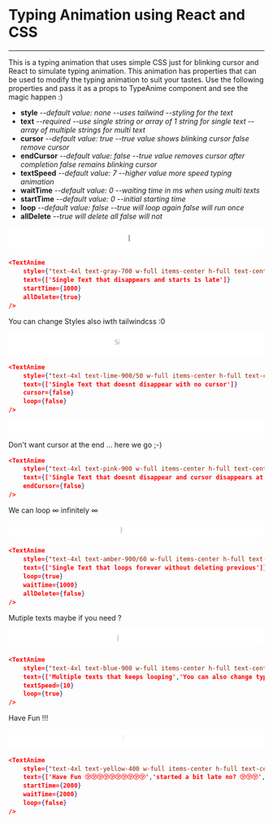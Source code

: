 # Typing Animation using React and CSS
<hr/>
This is a typing animation that uses simple CSS just for blinking cursor and React to simulate typing animation.
This animation has properties that can be used to modify the typing animation to suit your tastes.
Use the following properties and pass it as a props to TypeAnime component and see the magic happen :)
<ul>
                    <li><b>style</b> <i>--default value: none --uses tailwind --styling for the text</i></li>
                    <li><b>text</b> <i> --required --use single string or array of 1 string for single text --array of multiple strings for multi text</i></li>
                    <li><b>cursor</b> <i> --default value: true --true value shows blinking cursor false remove cursor</i></li>
                    <li><b>endCursor</b> <i> --default value: false --true value removes cursor after completion false remains blinking cursor</i></li>
                    <li><b>textSpeed</b> <i> --default value: 7 --higher value more speed typing animation</i></li>
                    <li><b>waitTime</b> <i> --default value: 0 --waiting time in ms when using multi texts</i></li>
                    <li><b>startTime</b> <i> --default value: 0 --initial starting time</i></li>
                    <li><b>loop</b> <i> --default value: false --true will loop again false will run once</i></li>
                    <li><b>allDelete</b> <i> --true will delete all false will not</i></li>
</ul>

![text1.gif](text1.gif)
```json lines
<TextAnime
    style={"text-4xl text-gray-700 w-full items-center h-full text-center m-0"}
    text={['Single Text that disappears and starts 1s late']}
    startTime={1000}
    allDelete={true}
/>
```
You can change Styles also iwth tailwindcss :0

![text2.gif](text2.gif)
```json lines
<TextAnime
    style={"text-4xl text-lime-900/50 w-full items-center h-full text-center m-0"}
    text={['Single Text that doesnt disappear with no cursor']}
    cursor={false}
    loop={false}
/>
```
![text3.gif](text3.gif)
Don't want cursor at the end ... here we go ;-)

```json lines
<TextAnime
    style={"text-4xl text-pink-900 w-full items-center h-full text-center m-0"}
    text={['Single Text that doesnt disappear and cursor disappears at end']}
    endCursor={false}
/>
```
We can loop  ∞ infinitely ∞

![text4.gif](text4.gif)
```json lines
<TextAnime
    style={"text-4xl text-amber-900/60 w-full items-center h-full text-center m-0"}
    text={['Single Text that loops forever without deleting previous']}
    loop={true}
    waitTime={1000}
    allDelete={false}
/>
```
Mutiple texts maybe if you need ?

![text5.gif](text5.gif)
```json lines
<TextAnime
    style={"text-4xl text-blue-900 w-full items-center h-full text-center m-0"}
    text={['Multiple texts that keeps looping','You can also change typing speed','and other properties including styling also']}
    textSpeed={10}
    loop={true}
/>
```
Have Fun !!!

![text6.gif](text6.gif)
```json lines
<TextAnime
    style={"text-4xl text-yellow-400 w-full items-center h-full text-center m-0"}
    text={['Have Fun ㋡㋡㋡㋡㋡㋡㋡㋡㋡㋡','started a bit late no? ㋡㋡㋡', 'Cursor won\'t disappear ㋡㋡㋡','It won\'t loop','waits 2s before transition','㋡㋡㋡㋡㋡㋡㋡㋡']}
    startTime={2000}
    waitTime={2000}
    loop={false}
/>
```